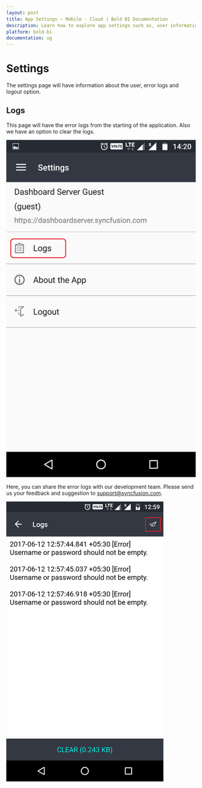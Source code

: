 ```yaml
---
layout: post
title: App Settings – Mobile - Cloud | Bold BI Documentation
description: Learn how to explore app settings such as, user information, error logs of Bold BI Cloud and log out of mobile app.
platform: bold-bi
documentation: ug
---
```


# Settings

The settings page will have information about the user, error logs and logout option. 

## Logs 

This page will have the error logs from the starting of the application. Also we have an option to clear the logs. 

![Logs](/static/assets/cloud/accessing-through-mobile-app/images/logs.png)

Here, you can share the error logs with our development team. Please send us your feedback and suggestion to <a href="mailto:support@syncfusion.com?Subject=Syncfusion%20Dashboard%20Mobile" target="_top">support@syncfusion.com</a>.

![Share logs](/static/assets/cloud/accessing-through-mobile-app/images/share-logs.png)



